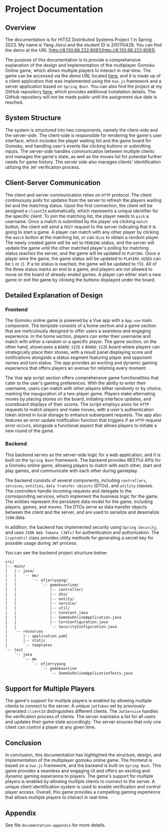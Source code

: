 # Project Documentation

## Overview

The documentation is for HITSZ Distributed Systems Project 1 in Spring 2023. My name is Yang Jierui and the student ID is 200110428. You can find the demo at the URL [http://8.130.68.222:8081](http://8.130.68.222:8081).

The purpose of this documentation is to provide a comprehensive explanation of the design and implementation of the multiplayer Gomoku Online game, which allows multiple players to interact in real-time. The game can be accessed via the demo URL located [here](http://8.130.68.222:8081), and it is made up of a client application that was implemented using the `Vue.js` framework and a server application based on `Spring Boot`. You can also find the project at my GitHub repository [here](https://github.com/efJerryYang/gomoku-online), which provides additional installation details. The GitHub repository will not be made public until the assignment due date is reached.

## System Structure

The system is structured into two components, namely the client-side and the server-side. The client-side is responsible for rendering the game's user interface, which includes the player waiting list and the game board for Gomoku, and handling user's events like clicking buttons or submitting inputs. The server-side handles communication between multiple clients and manages the game's state, as well as the moves list for potential further needs for game history. The server side also manages clients' identification utilizing the `JWT` verification process.

## Client-Server Communication

The client and server communication relies on `HTTP` protocol. The client continuously polls for updates from the server to refresh the players waiting list and the matching status. Upon the first connection, the client will be assigned a `clientId` automatically, which represents a unique identifier for the specific client. To join the matching list, the player needs to `pick` a username. Once a match is submitted by the player via clicking `match` button, the client will send a `POST` request to the server indicating that it is going to start a game. A player can match with any other player by clicking the `match` button at the matching list, or can `dice` to obtain a random player. The newly created game will be set to `PENDING` status, and the server will update the game until the other matched player's polling for matching status reaches the server, and the game will be updated to `PLAYING`. Once a player wins the game, the game status will be updated to `PLAYERX_WIN`(`X` can be `1` or `2`). If a tie status is reached, the game will be updated to `TIE`. All of the three status marks an end to a game, and players are not allowed to move on the board of already-ended games. A player can either start a new game or exit the game by clicking the buttons displayed under the board.

## Detailed Explanation of Design

### Frontend

The Gomoku online game is powered by a Vue app with a `App.vue` main component. The template consists of a home section and a game section that are meticulously designed to offer users a seamless and engaging experience. In the home section, players can enter their username and match with either a random or a specific player. The game section, on the other hand, showcases a `BOARD_SIZE` x `BOARD_SIZE` board where players can strategically place their stones, with a result panel displaying score and notifications alongside a status segment featuring player and opponent names and turn status. The app provides an exciting and dynamic gaming experience that offers players an avenue for relishing every moment.

The Vue app script section offers comprehensive game functionalities that cater to the user's gaming preferences. With the ability to enter their username, users can match with other players either randomly or by choice, marking the inauguration of a two-player game. Players make alternating moves by placing stones on the board, initiating interface updates, and scoreboard displays of their scores. The script employs axios for `HTTP` requests to match players and make moves, with a user's authentication token stored in local storage to enhance subsequent requests. The app also features an error update notification function that triggers if an `HTTP` request error occurs, alongside a functional aspect that allows players to initiate a new round of the game.

### Backend

This backend serves as the server-side logic for a web application, and it is built on the `Spring Boot` framework. The backend provides RESTful APIs for a Gomoku online game, allowing players to match with each other, start and play games, and communicate with each other during gameplay.

The backend consists of several components, including `controllers`, `services`, `entities`, `data transfer objects` (DTOs), and `utility` classes. The controllers handle incoming requests and delegate to the corresponding services, which implement the business logic for the game. The entities represent the persistent data model for the game, including players, games, and moves. The DTOs serve as data transfer objects between the client and the server, and are used to serialize and deserialize `JSON` data.

In addition, the backend has implemented security using `Spring Security`, and uses `JSON Web Tokens (JWTs)` for authentication and authorization. The `CryptoUtil` class provides utility methods for generating a secret key for possible usage during `JWT` process.

You can see the backend project structure below:

```txt
src/
|-- main/
|   |-- java/
|   |   `-- me/
|   |       `-- efjerryyang/
|   |           `-- gomokuonline/
|   |               |-- controller/
|   |               |-- dto/
|   |               |-- entity/
|   |               |-- service/
|   |               |-- util/
|   |               |-- Constant.java
|   |               |-- GomokuOnlineApplication.java
|   |               |-- CorsConfiguration.java
|   |               `-- SecurityConfiguration.java
|   `-- resources
|       |-- application.yaml
|       |-- static
|       `-- templates
`-- test
    `-- java
        `-- me
            `-- efjerryyang
                `-- gomokuonline
                    `-- GomokuOnlineApplicationTests.java
```

## Support for Multiple Players

The game's support for multiple players is enabled by allowing multiple clients to connect to the server. A unique `jwtToken` set by previously generated `clientId` distinguishes different clients. The `JwtService` handles the verification process of clients. The server maintains a list for all users and updates their game state accordingly. The server ensures that only one client can control a player at any given time.

## Conclusion

In conclusion, this documentation has highlighted the structure, design, and implementation of the multiplayer gomoku online game. The frontend is based on a `Vue.js` framework, and the backend is built on `Spring Boot`. This game provides a seamless and engaging UI and offers an exciting and dynamic gaming experience to players. The game's support for multiple players is enabled by allowing multiple clients to connect to the server. A unique client identification system is used to enable verification and control player access. Overall, this game provides a compelling gaming experience that allows multiple players to interact in real-time.

## Appendix

See file `documentation-appendix` for more details.
